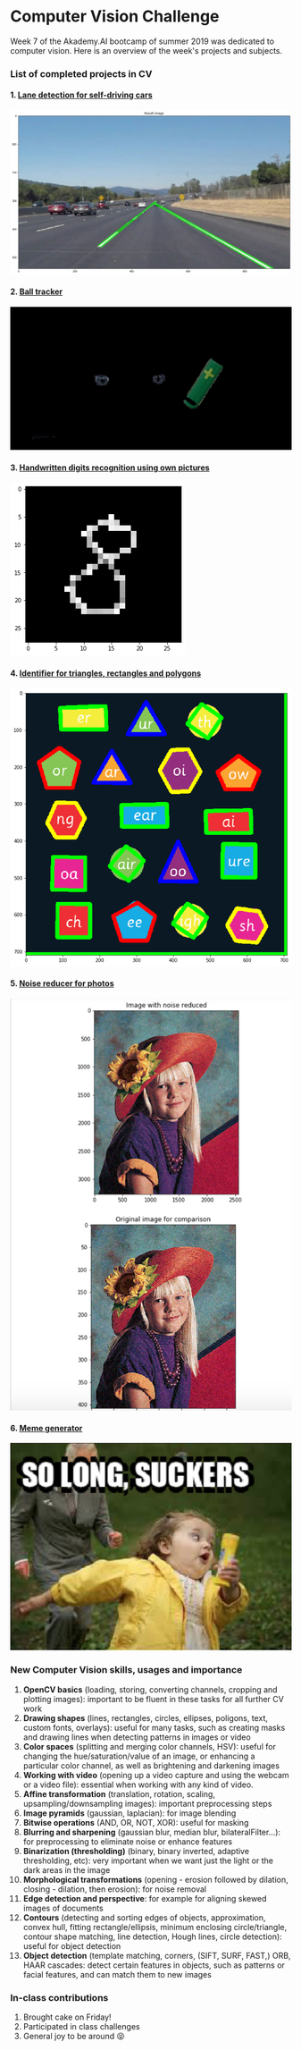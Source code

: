 # Computer Vision Challenge

Week 7 of the Akademy.AI bootcamp of summer 2019 was dedicated to computer vision. Here is an overview of the week's projects and subjects.

### List of completed projects in CV

#### 1. [Lane detection for self-driving cars](https://github.com/svanhviti16/Computer-vision/blob/master/my_projects/self-driving/Self-driving_cars_lane-detection.ipynb)
![img1](/img/lane_detection.png)

#### 2. [Ball tracker](https://github.com/svanhviti16/Computer-vision/blob/master/my_projects/Ball%20Tracker.ipynb)

![img2](/img/ball_tracker.png) 


#### 3. [Handwritten digits recognition using own pictures](https://github.com/svanhviti16/Computer-vision/blob/master/my_projects/Handwriting_recognition.ipynb)

![img3](/img/ocho.png)



#### 4. [Identifier for triangles, rectangles and polygons](https://github.com/svanhviti16/Computer-vision/blob/master/my_projects/Identify_shapes.ipynb)


![img4](/img/shapes_output.png)


#### 5. [Noise reducer for photos](https://github.com/svanhviti16/Computer-vision/blob/master/my_projects/Photo%20noise%20reducer.ipynb)

![img5](/img/girl.png)


#### 6. [Meme generator](https://github.com/svanhviti16/Computer-vision/blob/master/my_projects/Meme%20generator.ipynb)

![img6](/img/solong.png)


### New Computer Vision skills, usages and importance

1. **OpenCV basics** (loading, storing, converting channels, cropping and plotting images): important to be fluent in these tasks for all further CV work
2. **Drawing shapes** (lines, rectangles, circles, ellipses, poligons, text, custom fonts, overlays): useful for many tasks, such as creating masks and drawing lines when detecting patterns in images or video
3. **Color spaces** (splitting and merging color channels, HSV): useful for changing the hue/saturation/value of an image, or enhancing a particular color channel, as well as brightening and darkening images
4. **Working with video** (opening up a video capture and using the webcam or a video file): essential when working with any kind of video.
5. **Affine transformation** (translation, rotation, scaling, upsampling/downsampling images): important preprocessing steps
6. **Image pyramids** (gaussian, laplacian): for image blending
7. **Bitwise operations** (AND, OR, NOT, XOR): useful for masking
8. **Blurring and sharpening** (gaussian blur, median blur, bilateralFilter...): for preprocessing to eliminate noise or enhance features
9. **Binarization (thresholding)** (binary, binary inverted, adaptive thresholding, etc): very important when we want just the light or the dark areas in the image
10. **Morphological transformations** (opening - erosion followed by dilation, closing - dilation, then erosion): for noise removal
11. **Edge detection and perspective**: for example for aligning skewed images of documents
12. **Contours** (detecting and sorting edges of objects, approximation, convex hull, fitting rectangle/ellipsis, minimum enclosing circle/triangle, contour shape matching, line detection, Hough lines, circle detection): useful for object detection
13. **Object detection** (template matching, corners, (SIFT, SURF, FAST,) ORB, HAAR cascades: detect certain features in objects, such as patterns or facial features, and can match them to new images

### In-class contributions

1. Brought cake on Friday!
2. Participated in class challenges
3. General joy to be around 😝
